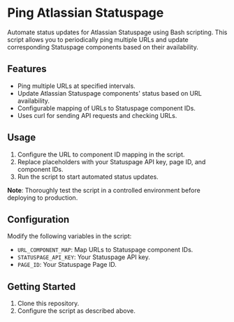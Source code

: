 # Ping Atlassian Statuspage

Automate status updates for Atlassian Statuspage using Bash scripting. This script allows you to periodically ping multiple URLs and update corresponding Statuspage components based on their availability.

## Features

- Ping multiple URLs at specified intervals.
- Update Atlassian Statuspage components' status based on URL availability.
- Configurable mapping of URLs to Statuspage component IDs.
- Uses curl for sending API requests and checking URLs.

## Usage

1. Configure the URL to component ID mapping in the script.
2. Replace placeholders with your Statuspage API key, page ID, and component IDs.
3. Run the script to start automated status updates.

**Note**: Thoroughly test the script in a controlled environment before deploying to production.

## Configuration

Modify the following variables in the script:

- `URL_COMPONENT_MAP`: Map URLs to Statuspage component IDs.
- `STATUSPAGE_API_KEY`: Your Statuspage API key.
- `PAGE_ID`: Your Statuspage Page ID.

## Getting Started

1. Clone this repository.
2. Configure the script as described above.
